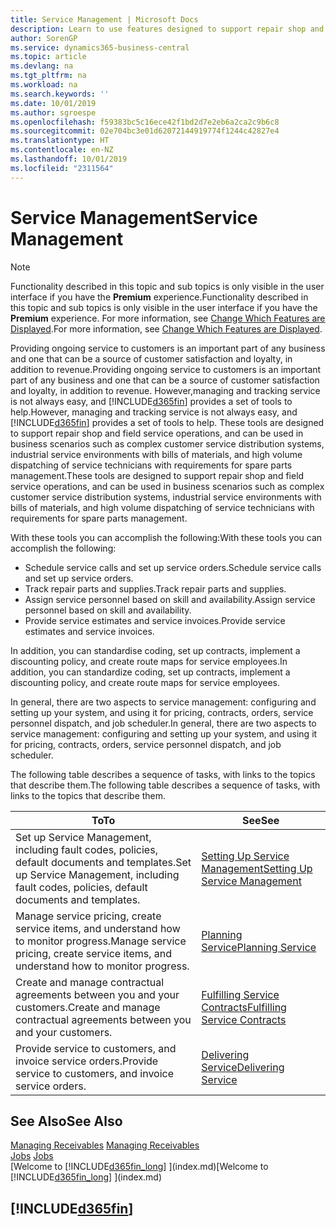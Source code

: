 ```yaml
---
title: Service Management | Microsoft Docs
description: Learn to use features designed to support repair shop and field service operations.
author: SorenGP
ms.service: dynamics365-business-central
ms.topic: article
ms.devlang: na
ms.tgt_pltfrm: na
ms.workload: na
ms.search.keywords: ''
ms.date: 10/01/2019
ms.author: sgroespe
ms.openlocfilehash: f59383bc5c16ece42f1bd2d7e2eb6a2ca2c9b6c8
ms.sourcegitcommit: 02e704bc3e01d62072144919774f1244c42827e4
ms.translationtype: HT
ms.contentlocale: en-NZ
ms.lasthandoff: 10/01/2019
ms.locfileid: "2311564"
---
```

# <a name="service-management"></a><span data-ttu-id="73536-103">Service Management</span><span class="sxs-lookup"><span data-stu-id="73536-103">Service Management</span></span>
> [!NOTE]
> <span data-ttu-id="73536-104">Functionality described in this topic and sub topics is only visible in the user interface if you have the **Premium** experience.</span><span class="sxs-lookup"><span data-stu-id="73536-104">Functionality described in this topic and sub topics is only visible in the user interface if you have the **Premium** experience.</span></span> <span data-ttu-id="73536-105">For more information, see [Change Which Features are Displayed](ui-experiences.md).</span><span class="sxs-lookup"><span data-stu-id="73536-105">For more information, see [Change Which Features are Displayed](ui-experiences.md).</span></span>

<span data-ttu-id="73536-106">Providing ongoing service to customers is an important part of any business and one that can be a source of customer satisfaction and loyalty, in addition to revenue.</span><span class="sxs-lookup"><span data-stu-id="73536-106">Providing ongoing service to customers is an important part of any business and one that can be a source of customer satisfaction and loyalty, in addition to revenue.</span></span> <span data-ttu-id="73536-107">However,managing and tracking service is not always easy, and [!INCLUDE[d365fin](includes/d365fin_md.md)] provides a set of tools to help.</span><span class="sxs-lookup"><span data-stu-id="73536-107">However, managing and tracking service is not always easy, and [!INCLUDE[d365fin](includes/d365fin_md.md)] provides a set of tools to help.</span></span> <span data-ttu-id="73536-108">These tools are designed to support repair shop and field service operations, and can be used in business scenarios such as complex customer service distribution systems, industrial service environments with bills of materials, and high volume dispatching of service technicians with requirements for spare parts management.</span><span class="sxs-lookup"><span data-stu-id="73536-108">These tools are designed to support repair shop and field service operations, and can be used in business scenarios such as complex customer service distribution systems, industrial service environments with bills of materials, and high volume dispatching of service technicians with requirements for spare parts management.</span></span>  

 <span data-ttu-id="73536-109">With these tools you can accomplish the following:</span><span class="sxs-lookup"><span data-stu-id="73536-109">With these tools you can accomplish the following:</span></span>  

* <span data-ttu-id="73536-110">Schedule service calls and set up service orders.</span><span class="sxs-lookup"><span data-stu-id="73536-110">Schedule service calls and set up service orders.</span></span>  
* <span data-ttu-id="73536-111">Track repair parts and supplies.</span><span class="sxs-lookup"><span data-stu-id="73536-111">Track repair parts and supplies.</span></span>  
* <span data-ttu-id="73536-112">Assign service personnel based on skill and availability.</span><span class="sxs-lookup"><span data-stu-id="73536-112">Assign service personnel based on skill and availability.</span></span>  
* <span data-ttu-id="73536-113">Provide service estimates and service invoices.</span><span class="sxs-lookup"><span data-stu-id="73536-113">Provide service estimates and service invoices.</span></span>  

<span data-ttu-id="73536-114">In addition, you can standardise coding, set up contracts, implement a discounting policy, and create route maps for service employees.</span><span class="sxs-lookup"><span data-stu-id="73536-114">In addition, you can standardize coding, set up contracts, implement a discounting policy, and create route maps for service employees.</span></span>  

<span data-ttu-id="73536-115">In general, there are two aspects to service management: configuring and setting up your system, and using it for pricing, contracts, orders, service personnel dispatch, and job scheduler.</span><span class="sxs-lookup"><span data-stu-id="73536-115">In general, there are two aspects to service management: configuring and setting up your system, and using it for pricing, contracts, orders, service personnel dispatch, and job scheduler.</span></span>  

<span data-ttu-id="73536-116">The following table describes a sequence of tasks, with links to the topics that describe them.</span><span class="sxs-lookup"><span data-stu-id="73536-116">The following table describes a sequence of tasks, with links to the topics that describe them.</span></span>   

|<span data-ttu-id="73536-117">**To**</span><span class="sxs-lookup"><span data-stu-id="73536-117">**To**</span></span>|<span data-ttu-id="73536-118">**See**</span><span class="sxs-lookup"><span data-stu-id="73536-118">**See**</span></span>|  
|------------|-------------|  
|<span data-ttu-id="73536-119">Set up Service Management, including fault codes, policies, default documents and templates.</span><span class="sxs-lookup"><span data-stu-id="73536-119">Set up Service Management, including fault codes, policies, default documents and templates.</span></span>|[<span data-ttu-id="73536-120">Setting Up Service Management</span><span class="sxs-lookup"><span data-stu-id="73536-120">Setting Up Service Management</span></span>](service-setup-service.md)|  
|<span data-ttu-id="73536-121">Manage service pricing, create service items, and understand how to monitor progress.</span><span class="sxs-lookup"><span data-stu-id="73536-121">Manage service pricing, create service items, and understand how to monitor progress.</span></span>|[<span data-ttu-id="73536-122">Planning Service</span><span class="sxs-lookup"><span data-stu-id="73536-122">Planning Service</span></span>](service-plan-service.md)|  
|<span data-ttu-id="73536-123">Create and manage contractual agreements between you and your customers.</span><span class="sxs-lookup"><span data-stu-id="73536-123">Create and manage contractual agreements between you and your customers.</span></span>|[<span data-ttu-id="73536-124">Fulfilling Service Contracts</span><span class="sxs-lookup"><span data-stu-id="73536-124">Fulfilling Service Contracts</span></span>](service-fulfill-service-contracts.md)|  
|<span data-ttu-id="73536-125">Provide service to customers, and invoice service orders.</span><span class="sxs-lookup"><span data-stu-id="73536-125">Provide service to customers, and invoice service orders.</span></span>|[<span data-ttu-id="73536-126">Delivering Service</span><span class="sxs-lookup"><span data-stu-id="73536-126">Delivering Service</span></span>](service-deliver-service.md)|  

## <a name="see-also"></a><span data-ttu-id="73536-127">See Also</span><span class="sxs-lookup"><span data-stu-id="73536-127">See Also</span></span>  
<span data-ttu-id="73536-128">[Managing Receivables](receivables-manage-receivables.md) </span><span class="sxs-lookup"><span data-stu-id="73536-128">[Managing Receivables](receivables-manage-receivables.md) </span></span>  
<span data-ttu-id="73536-129">[Jobs](projects-how-create-jobs.md) </span><span class="sxs-lookup"><span data-stu-id="73536-129">[Jobs](projects-how-create-jobs.md) </span></span>  
<span data-ttu-id="73536-130">[Welcome to [!INCLUDE[d365fin_long](includes/d365fin_long_md.md)] ](index.md)</span><span class="sxs-lookup"><span data-stu-id="73536-130">[Welcome to [!INCLUDE[d365fin_long](includes/d365fin_long_md.md)] ](index.md)</span></span>

## [!INCLUDE[d365fin](includes/free_trial_md.md)]  
